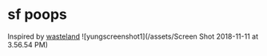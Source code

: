 # sf poops
Inspired by [wasteland](http://mochimachine.org/wasteland/)
![yungscreenshot1](/assets/Screen Shot 2018-11-11 at 3.56.54 PM)
